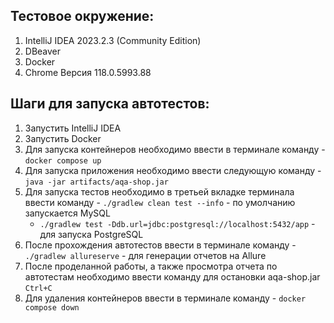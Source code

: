 ## Тестовое окружение:

1. IntelliJ IDEA 2023.2.3 (Community Edition)
2. DBeaver 
3. Docker
4. Chrome Версия 118.0.5993.88

## Шаги для запуска автотестов:

1. Запустить IntelliJ IDEA
2. Запустить Docker
3. Для запуска контейнеров необходимо ввести в терминале команду - `docker compose up`
4. Для запуска приложения необходимо ввести следующую команду - `java -jar artifacts/aqa-shop.jar`
5. Для запуска тестов необходимо в третьей вкладке терминала ввести команду - `./gradlew clean test --info` - по умолчанию запускается MySQL
   - `./gradlew test -Ddb.url=jdbc:postgresql://localhost:5432/app` - для запуска PostgreSQL 
6. После прохождения автотестов ввести в терминале команду - `./gradlew allureserve` - для генерации отчетов на Allure
7. После проделанной работы, а также просмотра отчета по автотестам необходимо ввести команду для остановки aqa-shop.jar `Ctrl+C`
8. Для удаления контейнеров ввести в терминале команду - `docker compose down`